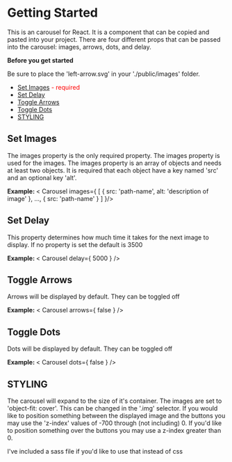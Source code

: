 <h1>Getting Started</h1>
<p>This is an carousel for React. It is a component that can be copied and pasted into your project. There are four different props that can be passed into the carousel: images, arrows, dots, and delay.</p>
<b>Before you get started</b>
<p>Be sure to place the 'left-arrow.svg' in your './public/images' folder.</p>
<ul>
  <li><a href='#images'>Set Images</a> <span style='color:red'>- required</span></li>
  <li><a href='#delay'>Set Delay</a></li>
  <li><a href='#arrows'>Toggle Arrows</a></li>
  <li><a href='#dots'>Toggle Dots</a></li>
  <li><a href='#style'>STYLING</a></li>
</ul>

<h2 id='images'>Set Images</h2>
<p>The images property is the only required property. The images property is used for the images. The images property is an array of objects and needs at least two objects. It is required that each object have a key named 'src' and an optional key 'alt'.</p>
<p><b>Example: </b>&#60; Carousel images={ [ { src: 'path-name', alt: 'description of image' }, ..., { src: 'path-name' } ] }/></p>

<h2 id='delay'>Set Delay</h2>
<p>This property determines how much time it takes for the next image to display. If no property is set the default is 3500</p>
<p><b>Example: </b>&#60; Carousel delay={ 5000 } /></p>

<h2 id='arrows'>Toggle Arrows</h2>
<p>Arrows will be displayed by default. They can be toggled off</p>
<p><b>Example:</b> &#60; Carousel arrows={ false } /></p>

<h2 id='dots'>Toggle Dots</h2>
<p>Dots will be displayed by default. They can be toggled off</p>
<p><b>Example: </b> &#60; Carousel dots={ false } /></p>

<h2 id='style'>STYLING</h2>
<p>The carousel will expand to the size of it's container. The images are set to 'object-fit: cover'. This can be changed in the '.img' selector. If you would like to position something between the displayed image and the buttons you may use the 'z-index' values of -700 through (not including) 0. If you'd like to position something over the buttons you may use a z-index greater than 0.</p>
<p>I've included a sass file if you'd like to use that instead of css</p>